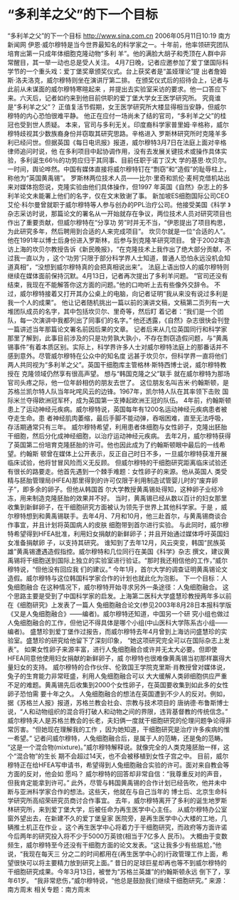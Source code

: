 # “多利羊之父”的下一个目标

“多利羊之父”的下一个目标
http://www.sina.com.cn 2006年05月11日10:19 南方新闻网
伊恩·威尔穆特是当今世界最知名的科学家之一。十年前，他率领研究团队培育出第一只成年体细胞克隆动物“多利 羊”。他的满脸大胡子和秃顶在人群中非常醒目，其一举一动也总是受人关注。
4月7日晚，记者应邀参加了爱丁堡国际科学节的一个重头戏：爱丁堡奖章颁奖仪式。台上获奖者是“盖娅理论”提 出者詹姆斯·洛夫洛克，威尔穆特则坐在演讲厅第二排。
在颁奖仪式后的招待会上，记者与此前从未谋面的威尔穆特寒暄起来 ，并提出去实验室采访的要求。他一口答应下来。六天后，记者如约来到他目前供职的爱丁堡大学女王医学研究所。
究竟谁是“多利羊之父”？
正值复活节假期，女王医学研究所大楼显得相当安静，但威尔穆特的内心恐怕很难平静。
他正在应付一场尚未了结的官司，“多利羊之父”的桂冠也受到世人质疑。
本来，官司与多利无关。印度裔科学家普里姆·辛格称，威尔穆特歧视其少数族裔身份并窃取其研究思路。辛格进入 罗斯林研究所时克隆羊多利已经问世。但据英国《每日电讯报》报道，威尔穆特3月7日在法庭上面对辛格律师追问时说，他 在多利项目中起协调作用，没有去发展关键技术或操作具体实验，多利诞生66％的功劳应归于其同事、目前任职于诺丁汉大 学的基思·坎贝尔。
一时间，舆论哗然。中国有媒体直接将威尔穆特钉在“剽窃”和“造假”的耻辱柱上，称他为“英国黄禹锡”。
罗斯林两位技术人员——比尔·里奇和凯伦·麦柯克借机站出来对媒体抱怨说，克隆实验由他们具体操作，但1997 年英国《自然》杂志上的多利羊论文未能署上他们的名字，仅在文末致谢了事。
新加坡ES细胞国际公司CEO艾伦·科尔曼曾就职于威尔穆特等人参与创办的PPL治疗公司。他接受美国《科学 》杂志采访时说，那篇论文的署名从一开始就存在争议，两位技术人员对研究项目也作出了重要贡献，但威尔穆特在“分享功 劳”时并无不当，“伊恩提出了项目构思，为此研究多年，然后聘用到合适的人来完成项目”。
坎贝尔就是一位“合适的人”。他在1991年以博士后身份进入罗斯林，后参与到克隆羊研究项目。
曾于2002年造访上海的坎贝尔教授告诉《新民晚报》，“在克隆技术上我作出了绝大部分贡献，不过我一直以为 ，这个‘功劳’只限于部分科学界人士知道，普通人恐怕永远没机会知道真相”，“没想到威尔穆特真的会把真相说出来”。
法庭上语出惊人的威尔穆特则继续在媒体面前保持沉默。4月13日，记者再次提出了多利羊问题。
“官司还没有结束，我现在不能解答你这方面的问题。”他的口吻听上去有些像外交辞令。
不过，威尔穆特接着又打开其办公桌上的电脑，向记者证明“我从来没有说过多利是我一个人的成果”。
他让记者随机挑出一篇以前的演讲文稿，文稿第二页列有一大堆团队成员的名字，其中包括坎贝尔、里奇等，然后盯 着记者：“我们是一个团队，每一次演讲中我都列出了同事们的名字。”
他还透露，《自然》杂志很快会刊登一篇讲述当年那篇论文署名前因后果的文章。
记者后来从几位英国同行和科学家那里了解到，此事目前涉及的只是功劳孰大孰小，不存在剽窃造假问题，与“黄禹 锡事件”有着本质区别。实际上，科学界许多人士对威尔穆特法庭上的那番话并不感到意外。尽管威尔穆特在公众中的知名度 远甚于坎贝尔，但科学界一直将他们两人共同视为“多利羊之父”。英国干细胞库主管格林·斯特西博士说，威尔穆特教授在 克隆领域仍然享有很高声望。
想与“韩国克隆之父”联手
就在威尔穆特为那场官司头疼之际，他一位年龄相仿的朋友去世了。
这位朋友名叫吉米·约翰斯顿，是苏格兰凯尔特人队当年叱咤风云的边锋。1967年，凯尔特人队在其率领下击败 国际米兰夺得欧洲冠军杯，成为英国第一支捧起欧洲王冠的队伍。
4年前，约翰斯顿患上了运动神经元疾病。威尔穆特说，英国每年有1200名运动神经元疾病患者被夺走生命。患 者神经肌肉萎缩，最后手脚不能动弹，吞咽困难，直至无法呼吸，存活期通常只有三年。
威尔穆特希望，利用患者体细胞与女性卵子，克隆出胚胎干细胞，然后分化成神经细胞，以治疗运动神经元疾病。
去年2月，威尔穆特获得了英国第二份培育克隆胚胎的许可。他也因此成为了约翰斯顿眼中最后的一线希望。约翰斯 顿曾在媒体上公开表示，反正自己时日不多，一旦威尔穆特获准开展临床试验，他将甘冒风险而义无反顾。
但威尔穆特的干细胞研究距离临床试验还有很长的路要走。他首先遇到一个棘手难题：女性卵子的来源。他从英国人 类受精与胚胎管理局(HFEA)那里得到的许可仅限于利用制造试管婴儿时的“废弃卵子”，即多余的卵子。但他从韩国首 尔大学教授黄禹锡处得知，这种卵子业经冷冻，用来制造克隆胚胎的效果并不好。
当时，黄禹锡已经从数以百计的妇女那里收集到新鲜卵子，在干细胞研究方面被认为领先于世界上其他科学家。于是 ，威尔穆特想到和黄禹锡联手。去年4月、7月和10月，他三赴首尔，与黄禹锡商谈合作事宜，并且计划将英国病人的皮肤 细胞带到首尔进行实验。
与此同时，威尔穆特希望得到HFEA批准，利用妇女捐献的新鲜卵子；并且开始通过媒体呼吁英国妇女准备捐献卵 子，以支持其研究。
谁知到了去年12月，风云突变，韩国“民族英雄”黄禹锡遭遇造假指控。威尔穆特和几位同行在美国《科学》杂志 撰文，建议黄禹锡将干细胞送到国际上独立的实验室进行验证。“那时我还相信他的工作，”威尔穆特说，“但他没有回应我 们的建议。”
今年1月，首尔大学的调查证明黄禹锡论文造假。威尔穆特与这位韩国科学家合作的计划也就此化为泡影。
下一个目标：人兔细胞融合
在这种情况下，威尔穆特开始寻求另外一条途径：人兔细胞融合。
这个思路主要是受到了中国科学家的启发。上海第二医科大学盛慧珍教授两年多以前在《细胞研究》上发表了一篇人 兔细胞融合论文(参见2003年8月28日本报科学版《又是人兔细胞融合》——编者)。威尔穆特还知道，中国另一个研 究小组也做过人兔细胞融合的工作，但他记不得具体是哪个小组(中山医科大学陈系古小组——编者)。
盛慧珍到爱丁堡作过报告，而威尔穆特去年4月曾到上海访问盛慧珍的实验室。盛慧珍的研究给他留下了深刻印象， “她这项研究完全可以在国际杂志上发表”。
如果女性卵子来源丰富，进行人兔细胞融合或许并无太大必要。但即使HFEA同意他使用妇女捐献的新鲜卵子，威 尔穆特也很难像黄禹锡当初那样赢得大量妇女的支持。
威尔穆特的合作伙伴、伦敦国王学院克里斯·肖教授曾对媒体说，兔子的生育能力非常旺盛，利用人兔细胞融合可以 大大缓解人类卵细胞供应严重不足的难题。黄禹锡先后收集到2000个女性卵子，在英国要收集到如此多的女性卵子恐怕需 要十年之久。
人兔细胞融合的想法在英国遭到不少人的反对。例如，据《苏格兰人报》报道，苏格兰教会社会、宗教与技术项目的 唐纳德·布鲁斯博士说，“人和动物组织的混合将打破人和动物之间的界限，违背基督教的传统信念。”
威尔穆特夫人是苏格兰教会的长老，夫妇俩一度就干细胞研究的伦理问题争论得非常厉害。“但她现在理解我的工作 ，因为她知道，干细胞研究是治疗许多疾病的惟一希望。”
记者问威尔穆特，人兔细胞融合后，是属于人的范畴，还是兔的范畴。
“这是一个混合物(mixture)。”威尔穆特解释说。就像完全的人类克隆胚胎一样，这个“混合物”的生长 期不会超过14天，也不会被移植到女性子宫之中。
目前，威尔穆特正在给HFEA写申请书，希望得到人兔细胞融合实验的许可。面对来自教会等方面的反对，他会如 愿吗？
威尔穆特的回答却非常自信：“我尊重反对的声音，但我肯定能拿到许可。”
此外，尽管与韩国黄禹锡的合作计划已经告吹，他并未中断与亚洲科学家合作的想法。这些天，他就在与自己当年的 博士后、北京生命科学研究所高绍荣研究员商讨合作事宜。
去年，威尔穆特离开了多利的诞生地罗斯林研究所，来到爱丁堡大学，后被任命为再生医学中心主任。
从威尔穆特办公室窗外望出去，在新建不久的爱丁堡皇家
医院旁，是再生医学中心大楼的工地，几辆推土机正在作业 。这个再生医学中心将着力于干细胞研究，而政府等方面许诺今后两年的研究投入将不少于5000万英镑(相当于7亿多人 民币)。
大概由于变数频生，威尔穆特至今还没有干细胞方面的论文发表。“这让我多少有些尴尬，”他说，“我现在每天三 分之二的时间都用在(再生医学中心的)行政管理工作上面，希望很快可以将主要精力放到研究上面。”
昔日的足球巨星却再也等不到威尔穆特的干细胞研究成果。今年3月13日，被誉为“苏格兰英雄”的约翰斯顿永远 倒下了，享年61岁。
“我非常悲伤，”威尔穆特说，“他总是鼓励我们继续干细胞研究。” 来源：
南方周末
相关专题：南方周末 

